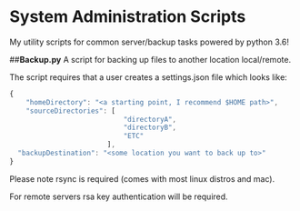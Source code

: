 # System Administration Scripts
My utility scripts for common server/backup tasks powered by python 3.6!

##**Backup.py**
A script for backing up files to another location local/remote.

The script requires that a user creates a settings.json file which looks like:

```js
{
    "homeDirectory": "<a starting point, I recommend $HOME path>",
    "sourceDirectories": [
                            "directoryA",
                            "directoryB",
                            "ETC"
                        ],
  "backupDestination": "<some location you want to back up to>"
}

```

Please note rsync is required (comes with most linux distros and mac).

For remote servers rsa key authentication will be required.
